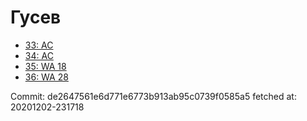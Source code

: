 # Гусев
- [33: AC](33.md)
- [34: AC](34.md)
- [35: WA 18](35.md)
- [36: WA 28](36.md)

Commit: de2647561e6d771e6773b913ab95c0739f0585a5
 fetched at: 20201202-231718
